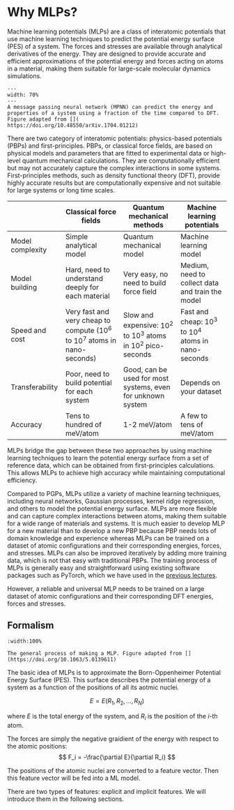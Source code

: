 # Why MLPs?
Machine learning potentials (MLPs) are a class of interatomic potentials that use machine learning techniques to predict the potential energy surface (PES) of a system. The forces and stresses are available through analytical derivatives of the energy. They are designed to provide accurate and efficient approximations of the potential energy and forces acting on atoms in a material, making them suitable for large-scale molecular dynamics simulations.

```{figure} ../figures/mlp_compare.png
---
width: 70%
---
A message passing neural network (MPNN) can predict the energy and properties of a system using a fraction of the time compared to DFT. Figure adapted from [](
https://doi.org/10.48550/arXiv.1704.01212)
```

There are two category of interatomic potentials: physics-based potentials (PBPs) and first-principles. PBPs, or classical force fields, are based on physical models and parameters that are fitted to experimental data or high-level quantum mechanical calculations. They are computationally efficient but may not accurately capture the complex interactions in some systems. First-principles methods, such as density functional theory (DFT), provide highly accurate results but are computationally expensive and not suitable for large systems or long time scales.

| | Classical force fields | Quantum mechanical methods |  Machine learning potentials |
|---|---|---|---|
|Model complexity| Simple analytical model | Quantum mechanical model | Machine learning model |
|Model building | Hard, need to understand deeply for each material | Very easy, no need to build force field | Medium, need to collect data and train the model
|Speed and cost | Very fast and very cheap to compute ($10^6$ to $10^7$ atoms in nano-seconds) | Slow and expensive: $10^2$ to $10^3$ atoms in $10^2$ pico-seconds | Fast and cheap: $10^3$ to $10^4$ atoms in nano-seconds|
|Transferability| Poor, need to build potential for each system | Good, can be used for most systems, even for unknown system | Depends on your dataset |
|Accuracy | Tens to hundred of meV/atom | 1-2 meV/atom | A few to tens of meV/atom |

MLPs bridge the gap between these two approaches by using machine learning techniques to learn the potential energy surface from a set of reference data, which can be obtained from first-principles calculations. This allows MLPs to achieve high accuracy while maintaining computational efficiency. 

Compared to PGPs, MLPs utilize a variety of machine learning techniques, including neural networks, Gaussian processes, kernel ridge regression, and others to model the potential energy surface. MLPs are more flexible and can capture complex interactions between atoms, making them suitable for a wide range of materials and systems. It is much easier to develop MLP for a new material than to develop a new PBP because PBP needs lots of domain knowledge and experience whereas MLPs can be trained on a dataset of atomic configurations and their corresponding energies, forces, and stresses. MLPs can also be improved iteratively by adding more training data, which is not that easy with traditional PBPs. The training process of MLPs is generally easy and straightforward using existing software packages such as PyTorch, which we have used in the [previous lectures](../machine_learning_II/adv_ml.ipynb).

However, a reliable and universal MLP needs to be trained on a large dataset of atomic configurations and their corresponding DFT energies, forces and stresses. 

## Formalism

```{figure} ../figures/mlp_process.png
:width:100%

The general process of making a MLP. Figure adapted from [](https://doi.org/10.1063/5.0139611)
```

The basic idea of MLPs is to approximate the Born-Oppenheimer Potential Energy Surface (PES). This surface describes the potential energy of a system as a function of the positions of all its aotmic nuclei.

$$
E = E(R_1, R_2, \ldots, R_N)
$$

where $E$ is the total energy of the system, and $R_i$ is the position of the $i$-th atom.

The forces are simply the negative graidient of the energy with respect to the atomic positions:
$$
F_i = -\frac{\partial E}{\partial R_i}
$$

The positions of the atomic nuclei are converted to a feature vector. Then this feature vector will be fed into a ML model. 

There are two types of features: explicit and implicit features. We will introduce them in the following sections.
